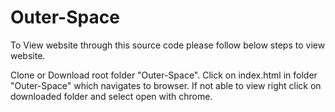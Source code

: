 # Outer-Space
To View website through this source code please follow below steps to view website.

Clone or Download root folder "Outer-Space".
Click on index.html in folder "Outer-Space" which navigates to browser. If not able to view right click on downloaded folder and select open with chrome.
